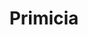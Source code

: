 ---
title: "Primicia"
url: /ciudad-autonoma-de-buenos-aires/primicia-carlos-pellegrini/
shop: bolsas y maletas
---